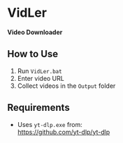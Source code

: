 # VidLer  
**Video Downloader**

## How to Use

1. Run `VidLer.bat`  
2. Enter video URL  
3. Collect videos in the `Output` folder  

## Requirements

- Uses `yt-dlp.exe` from:  
  https://github.com/yt-dlp/yt-dlp
